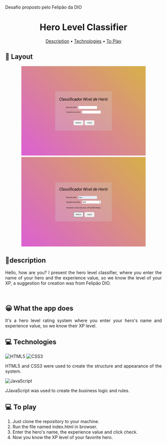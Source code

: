 
Desafio proposto pelo Felipão da DIO

<h1 align="center" style="font-weight: bold;">Hero Level Classifier </h1>

<p align="center">
 <a href="#description">Description</a> •
 <a href="#technologies">Technologies</a> • 
 <a href="#Toplay">To Play</a> 
</p>

<h2 id="layout">🎨 Layout</h2>

<p align="center">
    <img src="./src/img/img1.png" alt="Image Example" width="400px">
    <img src="./src/img/img2.png" alt="Image Example" width="400px">
</p>

<h2 id="description">📝description</h2>
 <p align="justify">Hello, how are you? I present the hero level classifier, where you enter the name of your hero and the experience value, so we know the level of your XP, a suggestion for creation was from Felipão DIO.
 </p>
 
 <br>
 <h2>😀 What the app does</h2>
 <p align="justify">It's a hero level rating system where you enter your hero's name and experience value, so we know their XP level.</p>

 <h2 id="technologies">💻 Technologies</h2>

![HTML5](https://img.shields.io/badge/html5-%23E34F26.svg?style=for-the-badge&logo=html5&logoColor=white)
![CSS3](https://img.shields.io/badge/css3-%231572B6.svg?style=for-the-badge&logo=css3&logoColor=white)
<p align="justify">HTML5 and CSS3 were used to create the structure and appearance of the system.</p>

![JavaScript](https://img.shields.io/badge/javascript-%23323330.svg?style=for-the-badge&logo=javascript&logoColor=%23F7DF1E)
<p align="justify">JJavaScript was used to create the business logic and rules.</p>

<h2 id="Toplay">💻 To play</h2>
<ol>
    <li>Just clone the repository to your machine. </li>
    <li>Run the file named index.html in browser.</li>
    <li>Enter the hero's name, the experience value and click check.</li>
    <li>Now you know the XP level of your favorite hero.</li>
</ul>